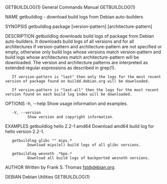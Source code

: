 GETBUILDLOG(1)                                                General Commands Manual                                               GETBUILDLOG(1)

NAME
       getbuildlog - download build logs from Debian auto-builders

SYNOPSIS
       getbuildlog package [version-pattern] [architecture-pattern]

DESCRIPTION
       getbuildlog downloads build logs of package from Debian auto-builders. It downloads build logs of all versions and for all architectures if
       version-pattern and architecture-pattern are not specified or empty, otherwise only build logs whose  versions  match  version-pattern  and
       build  logs  whose  architectures  match  architecture-pattern will be downloaded. The version and architecture patterns are interpreted as
       extended regular expressions as described in grep(1).

       If version-pattern is "last" then only the logs for the most recent version of package found on buildd.debian.org will be downloaded.

       If version-pattern is "last-all" then the logs for the most recent version found on each build log index will be downloaded.

OPTIONS
       -h, --help
              Show usage information and examples.

       -V, --version
              Show version and copyright information.

EXAMPLES
       getbuildlog hello 2\.2-1 amd64
              Download amd64 build log for hello version 2.2-1.

       getbuildlog glibc "" mips.*
              Download mips(el) build logs of all glibc versions.

       getbuildlog wesnoth .*bpo.*
              Download all build logs of backported wesnoth versions.

AUTHOR
       Written by Frank S. Thomas <fst@debian.org>.

DEBIAN                                                           Debian Utilities                                                   GETBUILDLOG(1)

